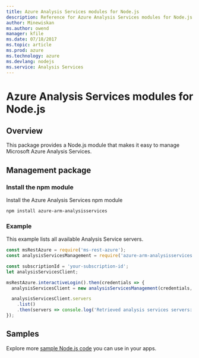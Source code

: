 ```yaml
---
title: Azure Analysis Services modules for Node.js
description: Reference for Azure Analysis Services modules for Node.js
author: Minewiskan
ms.author: owend
manager: kfile
ms.date: 07/18/2017
ms.topic: article
ms.prod: azure
ms.technology: azure
ms.devlang: nodejs
ms.service: Analysis Services
---
```


# Azure Analysis Services modules for Node.js

## Overview
This package provides a Node.js module that makes it easy to manage Microsoft Azure Analysis Services.

## Management package

### Install the npm module

Install the Azure Analysis Services npm module

```bash
npm install azure-arm-analysisservices
```

### Example

This example lists all available Analysis Service servers.

```javascript
const msRestAzure = require('ms-rest-azure');
const analysisServicesManagement = require('azure-arm-analysisservices');

const subscriptionId = 'your-subscription-id';
let analysisServicesClient;

msRestAzure.interactiveLogin().then(credentials => {
  analysisServicesClient = new analysisServicesManagement(credentials, subscriptionId);

  analysisServicesClient.servers
    .list()
    .then(servers => console.log('Retrieved analysis services servers: ', servers));
});
```

## Samples

Explore more [sample Node.js code](https://azure.microsoft.com/resources/samples/?platform=nodejs) you can use in your apps.
